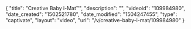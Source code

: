 {
    "title": "Creative Baby i-Mat&trade;",
    "description": "",
    "videoid": "109984980",
    "date_created": "1502521780",
    "date_modified": "1504247455",
    "type": "captivate",
    "layout": "video",
    "url": "\/v\/creative-baby-i-mat\/109984980"
}